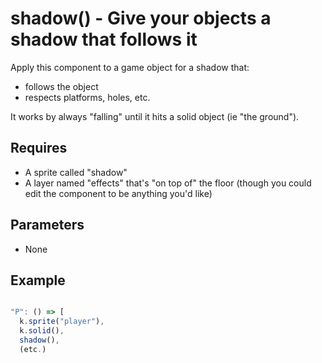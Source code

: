 # shadow() - Give your objects a shadow that follows it

Apply this component to a game object for a shadow that:

* follows the object
* respects platforms, holes, etc.

It works by always "falling" until it hits a solid object (ie "the ground").

## Requires

* A sprite called "shadow"
* A layer named "effects" that's "on top of" the floor (though you could edit the component to be anything you'd like)

## Parameters

* None

## Example

```.js

"P": () => [
  k.sprite("player"),
  k.solid(),
  shadow(),
  (etc.)
  
```
